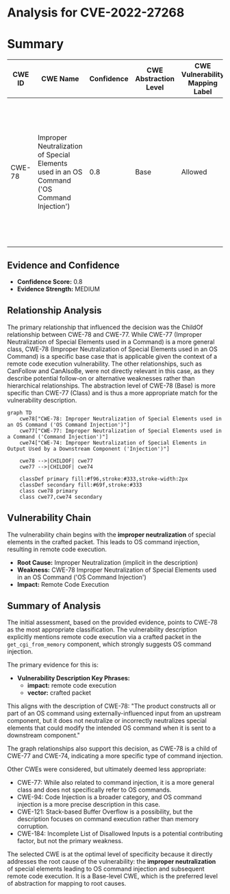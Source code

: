 # Analysis for CVE-2022-27268

# Summary
| CWE ID | CWE Name | Confidence | CWE Abstraction Level | CWE Vulnerability Mapping Label | CWE-Vulnerability Mapping Notes |
|---|---|---|---|---|---|
| CWE-78 | Improper Neutralization of Special Elements used in an OS Command ('OS Command Injection') | 0.8 | Base | Allowed | Primary CWE. The application constructs an OS command using external input, but it does not neutralize special elements that could modify the intended OS command. |

## Evidence and Confidence

*   **Confidence Score:** 0.8
*   **Evidence Strength:** MEDIUM

## Relationship Analysis
The primary relationship that influenced the decision was the ChildOf relationship between CWE-78 and CWE-77. While CWE-77 (Improper Neutralization of Special Elements used in a Command) is a more general class, CWE-78 (Improper Neutralization of Special Elements used in an OS Command) is a specific base case that is applicable given the context of a remote code execution vulnerability. The other relationships, such as CanFollow and CanAlsoBe, were not directly relevant in this case, as they describe potential follow-on or alternative weaknesses rather than hierarchical relationships. The abstraction level of CWE-78 (Base) is more specific than CWE-77 (Class) and is thus a more appropriate match for the vulnerability description.

```mermaid
graph TD
    cwe78["CWE-78: Improper Neutralization of Special Elements used in an OS Command ('OS Command Injection')"]
    cwe77["CWE-77: Improper Neutralization of Special Elements used in a Command ('Command Injection')"]
    cwe74["CWE-74: Improper Neutralization of Special Elements in Output Used by a Downstream Component ('Injection')"]
    
    cwe78 -->|CHILDOF| cwe77
    cwe77 -->|CHILDOF| cwe74
    
    classDef primary fill:#f96,stroke:#333,stroke-width:2px
    classDef secondary fill:#69f,stroke:#333
    class cwe78 primary
    class cwe77,cwe74 secondary
```

## Vulnerability Chain
The vulnerability chain begins with the **improper neutralization** of special elements in the crafted packet. This leads to OS command injection, resulting in remote code execution.
  - **Root Cause:** Improper Neutralization (implicit in the description)
  - **Weakness:** CWE-78 Improper Neutralization of Special Elements used in an OS Command ('OS Command Injection')
  - **Impact:** Remote Code Execution

## Summary of Analysis
The initial assessment, based on the provided evidence, points to CWE-78 as the most appropriate classification. The vulnerability description explicitly mentions remote code execution via a crafted packet in the `get_cgi_from_memory` component, which strongly suggests OS command injection.

The primary evidence for this is:
*   **Vulnerability Description Key Phrases:**
    *   **impact:** remote code execution
    *   **vector:** crafted packet

This aligns with the description of CWE-78: "The product constructs all or part of an OS command using externally-influenced input from an upstream component, but it does not neutralize or incorrectly neutralizes special elements that could modify the intended OS command when it is sent to a downstream component."

The graph relationships also support this decision, as CWE-78 is a child of CWE-77 and CWE-74, indicating a more specific type of command injection.

Other CWEs were considered, but ultimately deemed less appropriate:

*   CWE-77: While also related to command injection, it is a more general class and does not specifically refer to OS commands.
*   CWE-94: Code Injection is a broader category, and OS command injection is a more precise description in this case.
*   CWE-121: Stack-based Buffer Overflow is a possibility, but the description focuses on command execution rather than memory corruption.
*   CWE-184: Incomplete List of Disallowed Inputs is a potential contributing factor, but not the primary weakness.

The selected CWE is at the optimal level of specificity because it directly addresses the root cause of the vulnerability: the **improper neutralization** of special elements leading to OS command injection and subsequent remote code execution. It is a Base-level CWE, which is the preferred level of abstraction for mapping to root causes.